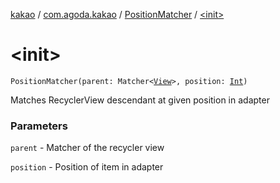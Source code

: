 [kakao](../../index.md) / [com.agoda.kakao](../index.md) / [PositionMatcher](index.md) / [&lt;init&gt;](./-init-.md)

# &lt;init&gt;

`PositionMatcher(parent: Matcher<`[`View`](https://developer.android.com/reference/android/view/View.html)`>, position: `[`Int`](https://kotlinlang.org/api/latest/jvm/stdlib/kotlin/-int/index.html)`)`

Matches RecyclerView descendant at given position in adapter

### Parameters

`parent` - Matcher of the recycler view

`position` - Position of item in adapter